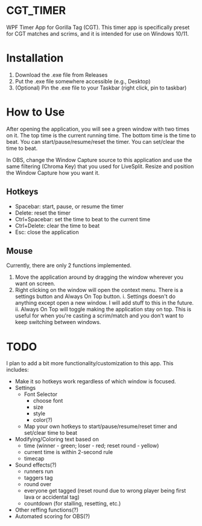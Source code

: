 # CGT_TIMER
WPF Timer App for Gorilla Tag (CGT). This timer app is specifically preset for CGT matches and scrims, and it is intended for use on Windows 10/11.

# Installation
1. Download the .exe file from Releases
2. Put the .exe file somewhere accessible (e.g., Desktop)
3. (Optional) Pin the .exe file to your Taskbar (right click, pin to taskbar)

# How to Use
After opening the application, you will see a green window with two times on it. The top time is the current running time. The bottom time is the time to beat. You can start/pause/resume/reset the timer. You can set/clear the time to beat.

In OBS, change the Window Capture source to this application and use the same filtering (Chroma Key) that you used for LiveSplit. Resize and position the Window Capture how you want it.

## Hotkeys
- Spacebar: start, pause, or resume the timer
- Delete: reset the timer
- Ctrl+Spacebar: set the time to beat to the current time
- Ctrl+Delete: clear the time to beat
- Esc: close the application

## Mouse
Currently, there are only 2 functions implemented. 
1. Move the application around by dragging the window wherever you want on screen.
2. Right clicking on the window will open the context menu. There is a settings button and Always On Top button.
  i. Settings doesn't do anything except open a new window. I will add stuff to this in the future.
  ii. Always On Top will toggle making the application stay on top. This is useful for when you're casting a scrim/match and you don't want to keep switching between windows.

# TODO
I plan to add a bit more functionality/customization to this app. This includes:
- Make it so hotkeys work regardless of which window is focused.
- Settings
  - Font Selector
    - choose font
    - size
    - style
    - color(?)
  - Map your own hotkeys to start/pause/resume/reset timer and set/clear time to beat
- Modifying/Coloring text based on
  - time (winner - green; loser - red; reset round - yellow)
  - current time is within 2-second rule
  - timecap
- Sound effects(?)
  - runners run
  - taggers tag
  - round over
  - everyone get tagged (reset round due to wrong player being first lava or accidental tag)
  - countdown (for stalling, resetting, etc.)
- Other reffing functions(?)
- Automated scoring for OBS(?)
